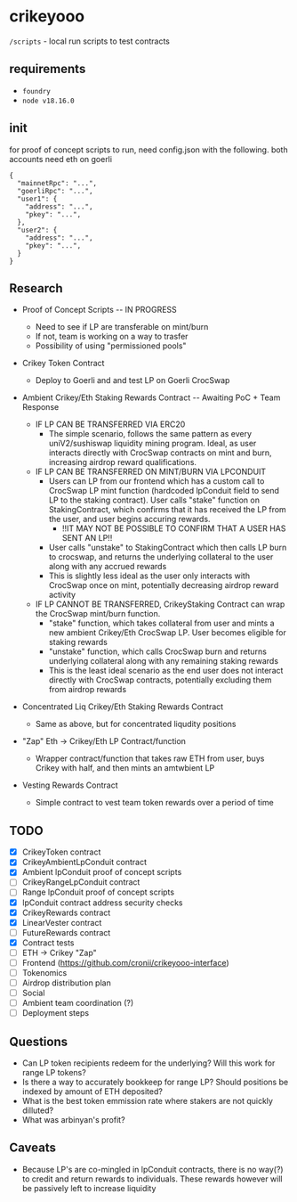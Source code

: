 # crikeyooo

`/scripts` - local run scripts to test contracts

## requirements
- `foundry`
- `node v18.16.0`

## init

for proof of concept scripts to run, need config.json with the following. both accounts need eth on goerli
```
{
  "mainnetRpc": "...",
  "goerliRpc": "...",
  "user1": {
    "address": "...",
    "pkey": "...",
  },
  "user2": {
    "address": "...",
    "pkey": "...",
  }
}
```

## Research
- Proof of Concept Scripts -- IN PROGRESS
  - Need to see if LP are transferable on mint/burn
  - If not, team is working on a way to trasfer
  - Possibility of using "permissioned pools"
- Crikey Token Contract
  - Deploy to Goerli and and test LP on Goerli CrocSwap

- Ambient Crikey/Eth Staking Rewards Contract -- Awaiting PoC + Team Response
  - IF LP CAN BE TRANSFERRED VIA ERC20
    - The simple scenario, follows the same pattern as every uniV2/sushiswap liquidity mining program. Ideal, as user interacts directly with CrocSwap contracts on mint and burn, increasing airdrop reward qualifications.
  - IF LP CAN BE TRANSFERRED ON MINT/BURN VIA LPCONDUIT
    - Users can LP from our frontend which has a custom call to CrocSwap LP mint function (hardcoded lpConduit field to send LP to the staking contract). User calls "stake" function on StakingContract, which confirms that it has received the LP from the user, and user begins accuring rewards.
      - !!IT MAY NOT BE POSSIBLE TO CONFIRM THAT A USER HAS SENT AN LP!!
    - User calls "unstake" to StakingContract which then calls LP burn to crocswap, and returns the underlying collateral to the user along with any accrued rewards
    - This is slightly less ideal as the user only interacts with CrocSwap once on mint, potentially decreasing airdrop reward activity
  - IF LP CANNOT BE TRANSFERRED, CrikeyStaking Contract can wrap the CrocSwap mint/burn function.
    - "stake" function, which takes collateral from user and mints a new ambient Crikey/Eth CrocSwap LP. User becomes eligible for staking rewards
    - "unstake" function, which calls CrocSwap burn and returns underlying collateral along with any remaining staking rewards
    - This is the least ideal scenario as the end user does not interact directly with CrocSwap contracts, potentially excluding them from airdrop rewards
- Concentrated Liq Crikey/Eth Staking Rewards Contract
  - Same as above, but for concentrated liqudity positions
- "Zap" Eth -> Crikey/Eth LP Contract/function
  - Wrapper contract/function that takes raw ETH from user, buys Crikey with half, and then mints an amtwbient LP
- Vesting Rewards Contract
  - Simple contract to vest team token rewards over a period of time

## TODO
- [x] CrikeyToken contract
- [x] CrikeyAmbientLpConduit contract
- [x] Ambient lpConduit proof of concept scripts
- [ ] CrikeyRangeLpConduit contract
- [ ] Range lpConduit proof of concept scripts
- [x] lpConduit contract address security checks
- [x] CrikeyRewards contract
- [x] LinearVester contract
- [ ] FutureRewards contract
- [x] Contract tests
- [ ] ETH -> Crikey "Zap"
- [ ] Frontend (https://github.com/cronii/crikeyooo-interface)
- [ ] Tokenomics
- [ ] Airdrop distribution plan
- [ ] Social
- [ ] Ambient team coordination (?)
- [ ] Deployment steps

## Questions
- Can LP token recipients redeem for the underlying? Will this work for range LP tokens?
- Is there a way to accurately bookkeep for range LP? Should positions be indexed by amount of ETH deposited?
- What is the best token emmission rate where stakers are not quickly dilluted?
- What was arbinyan's profit?

## Caveats
- Because LP's are co-mingled in lpConduit contracts, there is no way(?) to credit and return rewards to individuals. These rewards however will be passively left to increase liquidity
